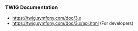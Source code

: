 ### TWIG Documentation

- https://twig.symfony.com/doc/3.x
- https://twig.symfony.com/doc/3.x/api.html (For developers)